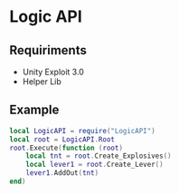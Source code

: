 # Logic API


## Requiriments
- Unity Exploit 3.0
- Helper Lib


## Example

```lua
local LogicAPI = require("LogicAPI")
local root = LogicAPI.Root
root.Execute(function (root)
    local tnt = root.Create_Explosives()
    local lever1 = root.Create_Lever()
    lever1.AddOut(tnt)
end)

```
